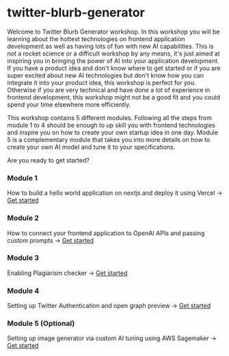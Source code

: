 # twitter-blurb-generator

Welcome to Twitter Blurb Generator workshop. In this workshop you will be learning about the hottest technologies on frontend application development as well as having lots of fun with new AI capabilities. This is not a rocket science or a difficult workshop by any means, it's just aimed at inspiring you in bringing the power of AI into your application development. If you have a product idea and don't know where to get started or if you are super excited about new AI technologies but don't know how you can integrate it into your product idea, this workshop is perfect for you. Otherwise if you are very technical and have done a lot of experience in frontend development, this workshop might not be a good fit and you could spend your time elsewhere more efficiently.

This workshop contains 5 different modules. Following all the steps from module 1 to 4 should be enough to up skill you with frontend technologies and inspire you on how to create your own startup idea in one day. Module 5 is a complementary module that takes you into more details on how to create your own AI model and tune it to your specifications.

Are you ready to get started?

### Module 1

How to build a hello world application on nextjs and deploy it using Vercel ->
[Get started](/module1/index.md)

### Module 2

How to connect your frontend application to OpenAI APIs and passing custom prompts ->
[Get started](/module2/index.md)

### Module 3

Enabling Plagiarism checker ->
[Get started](/module3/index.md)

### Module 4

Setting up Twitter Authentication and open graph preview ->
[Get started](/module4/index.md)

### Module 5 (Optional)
Setting up image generator via custom AI tuning using AWS Sagemaker ->
[Get started](/module5/index.md)
